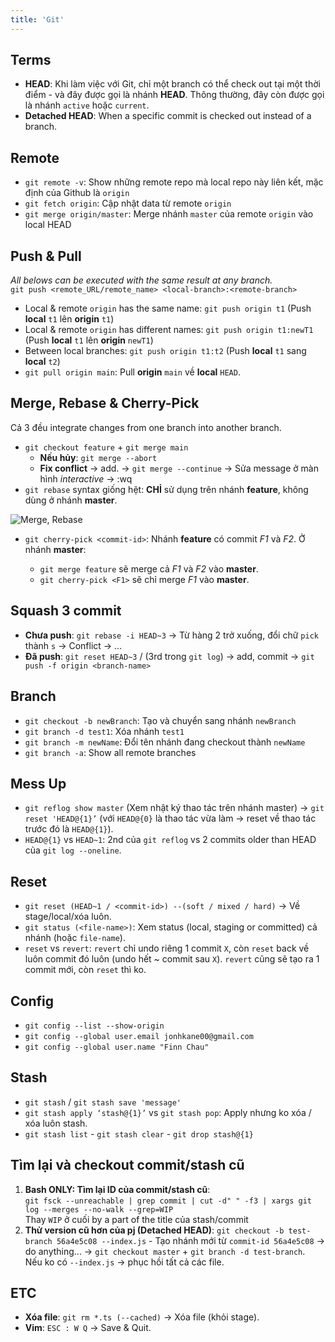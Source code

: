 ```yaml
---
title: 'Git'
---
```


## Terms

- **HEAD**: Khi làm việc với Git, chỉ một branch có thể check out tại một thời điểm - và đây được gọi là nhánh **HEAD**. Thông thường, đây còn được gọi là nhánh `active` hoặc `current`.
- **Detached HEAD**: When a specific commit is checked out instead of a branch.

## Remote

- `git remote -v`: Show những remote repo mà local repo này liên kết, mặc định của Github là `origin`
- `git fetch origin`: Cập nhật data từ remote `origin`
- `git merge origin/master`: Merge nhánh `master` của remote `origin` vào local HEAD

## Push & Pull

_All belows can be executed with the same result at any branch._  
`git push <remote_URL/remote_name> <local-branch>:<remote-branch>`

- Local & remote `origin` has the same name: `git push origin t1` (Push **local** `t1` lên **origin** `t1`)
- Local & remote `origin` has different names: `git push origin t1:newT1` (Push **local** `t1` lên **origin** `newT1`)
- Between local branches: `git push origin t1:t2` (Push **local** `t1` sang **local** `t2`)
- `git pull origin main`: Pull **origin** `main` về **local** `HEAD`.

## Merge, Rebase & Cherry-Pick

Cả 3 đều integrate changes from one branch into another branch.

- `git checkout feature` + `git merge main`
  - **Nếu hủy**: `git merge --abort`
  - **Fix conflict** &rarr; add. &rarr; `git merge --continue` &rarr; Sửa message ở màn hình _interactive_ &rarr; :wq
- `git rebase` syntax giống hệt: **CHỈ** sử dụng trên nhánh **feature**, không dùng ở nhánh **master**.

![Merge, Rebase](https://i.imgur.com/9A4MKGu.png)

- `git cherry-pick <commit-id>`: Nhánh **feature** có commit _F1_ và _F2_. Ở nhánh **master**:

  - `git merge feature` sẽ merge cả _F1_ và _F2_ vào **master**.
  - `git cherry-pick <F1>` sẽ chỉ merge _F1_ vào **master**.

## Squash 3 commit

- **Chưa push**: `git rebase -i HEAD~3` &rarr; Từ hàng 2 trở xuống, đổi chữ `pick` thành `s` &rarr; Conflict &rarr; ...
- **Đã push**: `git reset HEAD~3` / (3rd trong `git log`) &rarr; add, commit &rarr; `git push -f origin <branch-name>`

## Branch

- `git checkout -b newBranch`: Tạo và chuyển sang nhánh `newBranch`
- `git branch -d test1`: Xóa nhánh `test1`
- `git branch -m newName`: Đổi tên nhánh đang checkout thành `newName`
- `git branch -a`: Show all remote branches

## Mess Up

- `git reflog show master` (Xem nhật ký thao tác trên nhánh master) → `git reset 'HEAD@{1}’` (với `HEAD@{0}` là thao tác vừa làm → reset về thao tác trước đó là `HEAD@{1}`).
- `HEAD@{1}` vs `HEAD~1`: 2nd của `git reflog` vs 2 commits older than HEAD của `git log --oneline`.

## Reset

- `git reset (HEAD~1 / <commit-id>) --(soft / mixed / hard)` &rarr; Về stage/local/xóa luôn.
- `git status (<file-name>)`: Xem status (local, staging or committed) cả nhánh (hoặc `file-name`).
- `reset` vs `revert`: `revert` chỉ undo riêng 1 commit `X`, còn `reset` back về luôn commit đó luôn (undo hết ~ commit sau `X`). `revert` cũng sẽ tạo ra 1 commit mới, còn `reset` thì ko.

## Config

- `git config --list --show-origin`
- `git config --global user.email jonhkane00@gmail.com`
- `git config --global user.name "Finn Chau"`

## Stash

- `git stash` / `git stash save 'message'`
- `git stash apply ‘stash@{1}’` vs `git stash pop`: Apply nhưng ko xóa / xóa luôn stash.
- `git stash list` - `git stash clear` - `git drop stash@{1}`

## Tìm lại và checkout commit/stash cũ

1. **Bash ONLY: Tìm lại ID của commit/stash cũ**:  
   `git fsck --unreachable | grep commit | cut -d" " -f3 | xargs git log --merges --no-walk --grep=WIP`  
   Thay `WIP` ở cuối by a part of the title của stash/commit
2. **Thử version cũ hơn của pj (Detached HEAD)**: `git checkout -b test-branch 56a4e5c08 --index.js` - Tạo nhánh mới từ `commit-id 56a4e5c08` &rarr; do anything... &rarr; `git checkout master` + `git branch -d test-branch`.  
   Nếu ko có `--index.js` &rarr; phục hồi tất cả các file.

## ETC

- **Xóa file**: `git rm *.ts (--cached)` &rarr; Xóa file (khỏi stage).
- **Vim**: `ESC : W Q` &rarr; Save & Quit.
